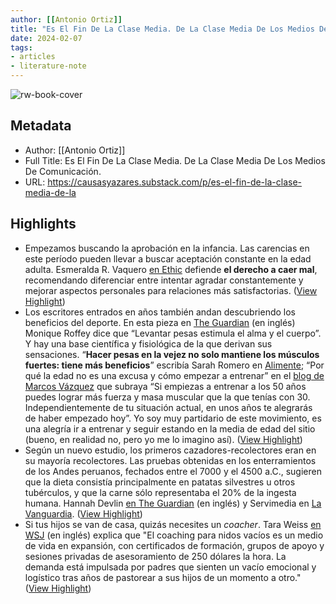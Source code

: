 ```yaml
---
author: [[Antonio Ortiz]]
title: "Es El Fin De La Clase Media. De La Clase Media De Los Medios De Comunicación."
date: 2024-02-07
tags: 
- articles
- literature-note
---
```

![rw-book-cover](https://substackcdn.com/image/fetch/f_auto,q_auto:good,fl_progressive:steep/https%3A%2F%2Fsubstack-post-media.s3.amazonaws.com%2Fpublic%2Fimages%2F8abf1706-ebd5-4326-b2fc-6b38ec6bc8dd_1456x816.png)

## Metadata
- Author: [[Antonio Ortiz]]
- Full Title: Es El Fin De La Clase Media. De La Clase Media De Los Medios De Comunicación.
- URL: https://causasyazares.substack.com/p/es-el-fin-de-la-clase-media-de-la

## Highlights
- Empezamos buscando la aprobación en la infancia. Las carencias en este período pueden llevar a buscar aceptación constante en la edad adulta. Esmeralda R. Vaquero [en Ethic](https://ethic.es/2024/01/el-derecho-a-caer-mal/) defiende **el derecho a caer mal**, recomendando diferenciar entre intentar agradar constantemente y mejorar aspectos personales para relaciones más satisfactorias. ([View Highlight](https://read.readwise.io/read/01hp00apeeht7czynbeyhttc4v))
- Los escritores entrados en años también andan descubriendo los beneficios del deporte. En esta pieza en [The Guardian](https://www.theguardian.com/lifeandstyle/2022/dec/31/exercise-fitness-new-year-weightlifting-couch-to-5k) (en inglés) Monique Roffey dice que “Levantar pesas estimula el alma y el cuerpo”. Y hay una base científica y fisiológica de la que derivan sus sensaciones. “**Hacer pesas en la vejez no solo mantiene los músculos fuertes: tiene más beneficios**” escribía Sarah Romero en [Alimente](https://www.alimente.elconfidencial.com/bienestar/2022-10-24/pesas-envejecimiento-salud-fuerza-musculos_3507202/); “Por qué la edad no es una excusa y cómo empezar a entrenar” en el [blog de Marcos Vázquez](https://www.fitnessrevolucionario.com/2021/10/30/empezar-a-entrenar-fuerza/) que subraya “Si empiezas a entrenar a los 50 años puedes lograr más fuerza y masa muscular que la que tenías con 30. Independientemente de tu situación actual, en unos años te alegrarás de haber empezado hoy”. Yo soy muy partidario de este movimiento, es una alegría ir a entrenar y seguir estando en la media de edad del sitio (bueno, en realidad no, pero yo me lo imagino así). ([View Highlight](https://read.readwise.io/read/01hp00d712xstf8ftzc59v61tf))
- Según un nuevo estudio, los primeros cazadores-recolectores eran en su mayoría recolectores. Las pruebas obtenidas en los enterramientos de los Andes peruanos, fechados entre el 7000 y el 4500 a.C., sugieren que la dieta consistía principalmente en patatas silvestres u otros tubérculos, y que la carne sólo representaba el 20% de la ingesta humana. Hannah Devlin [en The Guardian](https://www.theguardian.com/science/2024/jan/24/hunter-gatherers-were-mostly-gatherers-says-archaeologist) (en inglés) y Servimedia en [La Vanguardia](https://www.lavanguardia.com/sociedad/20240124/9505208/primeros-humanos-mas-recolectores-cazadores-andes-agenciaslv20240124.html). ([View Highlight](https://read.readwise.io/read/01hp00ecq9d3zh8xfhw9a4eh0s))
- Si tus hijos se van de casa, quizás necesites un *coacher*. Tara Weiss [en WSJ](https://www.wsj.com/lifestyle/relationships/helicopter-parents-empty-nest-coaches-868b5600?st=qqk3tq9mn5bel97&reflink=desktopwebshare_permalink&utm_source=substack&utm_medium=email) (en inglés) explica que "El coaching para nidos vacíos es un medio de vida en expansión, con certificados de formación, grupos de apoyo y sesiones privadas de asesoramiento de 250 dólares la hora. La demanda está impulsada por padres que sienten un vacío emocional y logístico tras años de pastorear a sus hijos de un momento a otro." ([View Highlight](https://read.readwise.io/read/01hp00gf5zb1kqztrwzqyayqw3))
